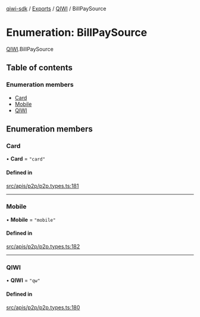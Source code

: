 [qiwi-sdk](../README.md) / [Exports](../modules.md) / [QIWI](../modules/QIWI.md) / BillPaySource

# Enumeration: BillPaySource

[QIWI](../modules/QIWI.md).BillPaySource

## Table of contents

### Enumeration members

- [Card](QIWI.BillPaySource.md#card)
- [Mobile](QIWI.BillPaySource.md#mobile)
- [QIWI](QIWI.BillPaySource.md#qiwi)

## Enumeration members

### Card

• **Card** = `"card"`

#### Defined in

[src/apis/p2p/p2p.types.ts:181](https://github.com/AlexXanderGrib/node-qiwi-sdk/blob/7ca37ed/src/apis/p2p/p2p.types.ts#L181)

___

### Mobile

• **Mobile** = `"mobile"`

#### Defined in

[src/apis/p2p/p2p.types.ts:182](https://github.com/AlexXanderGrib/node-qiwi-sdk/blob/7ca37ed/src/apis/p2p/p2p.types.ts#L182)

___

### QIWI

• **QIWI** = `"qw"`

#### Defined in

[src/apis/p2p/p2p.types.ts:180](https://github.com/AlexXanderGrib/node-qiwi-sdk/blob/7ca37ed/src/apis/p2p/p2p.types.ts#L180)
